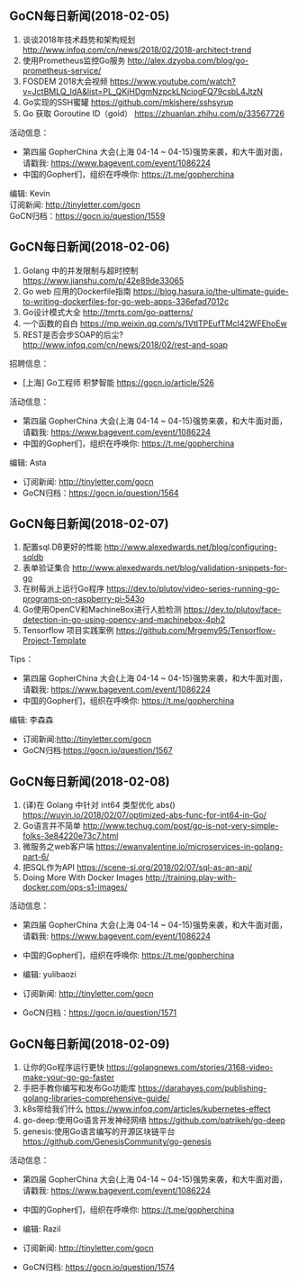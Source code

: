 ## GoCN每日新闻(2018-02-05)

1. 谈谈2018年技术趋势和架构规划 http://www.infoq.com/cn/news/2018/02/2018-architect-trend
2. 使用Prometheus监控Go服务 http://alex.dzyoba.com/blog/go-prometheus-service/
3. FOSDEM 2018大会视频 https://www.youtube.com/watch?v=JctBMLQ_IdA&list=PL_QKjHDgmNzpckLNciogFQ79csbL4JtzN
4. Go实现的SSH蜜罐 https://github.com/mkishere/sshsyrup
5. Go 获取 Goroutine ID（goid） https://zhuanlan.zhihu.com/p/33567726

活动信息：
* 第四届 GopherChina 大会(上海 04-14 ~ 04-15)强势来袭，和大牛面对面，请戳我: https://www.bagevent.com/event/1086224
* 中国的Gopher们，组织在呼唤你: https://t.me/gopherchina

编辑: Kevin    
订阅新闻: http://tinyletter.com/gocn    
GoCN归档：https://gocn.io/question/1559    


## GoCN每日新闻(2018-02-06)

1. Golang 中的并发限制与超时控制 https://www.jianshu.com/p/42e89de33065
2. Go web 应用的Dockerfile指南 https://blog.hasura.io/the-ultimate-guide-to-writing-dockerfiles-for-go-web-apps-336efad7012c
3. Go设计模式大全 http://tmrts.com/go-patterns/
4. 一个函数的自白 https://mp.weixin.qq.com/s/1VtITPEufTMcI42WFEhoEw
5. REST是否会步SOAP的后尘? http://www.infoq.com/cn/news/2018/02/rest-and-soap

招聘信息：
* [上海] Go工程师 积梦智能 https://gocn.io/article/526

活动信息：
* 第四届 GopherChina 大会(上海 04-14 ~ 04-15)强势来袭，和大牛面对面，请戳我: https://www.bagevent.com/event/1086224
* 中国的Gopher们，组织在呼唤你: https://t.me/gopherchina

 编辑: Asta
* 订阅新闻: http://tinyletter.com/gocn    
* GoCN归档：https://gocn.io/question/1564  


## GoCN每日新闻(2018-02-07)

1. 配置sql.DB更好的性能 http://www.alexedwards.net/blog/configuring-sqldb
2. 表单验证集合 http://www.alexedwards.net/blog/validation-snippets-for-go
3. 在树莓派上运行Go程序 https://dev.to/plutov/video-series-running-go-programs-on-raspberry-pi-543o
4. Go使用OpenCV和MachineBox进行人脸检测 https://dev.to/plutov/face-detection-in-go-using-opencv-and-machinebox-4ph2
5. Tensorflow 项目实践案例 https://github.com/Mrgemy95/Tensorflow-Project-Template

Tips：
* 第四届 GopherChina 大会(上海 04-14 ~ 04-15)强势来袭，和大牛面对面，请戳我: https://www.bagevent.com/event/1086224
* 中国的Gopher们，组织在呼唤你: https://t.me/gopherchina

编辑: 李森森
* 订阅新闻:http://tinyletter.com/gocn
* GoCN归档:https://gocn.io/question/1567



## GoCN每日新闻(2018-02-08)

1. (译)在 Golang 中针对 int64 类型优化 abs()  https://wuyin.io/2018/02/07/optimized-abs-func-for-int64-in-Go/
2. Go语言并不简单 http://www.techug.com/post/go-is-not-very-simple-folks-3e84220e73c7.html
3. 微服务之web客户端 https://ewanvalentine.io/microservices-in-golang-part-6/
4. 把SQL作为API  https://scene-si.org/2018/02/07/sql-as-an-api/
5. Doing More With Docker Images http://training.play-with-docker.com/ops-s1-images/

活动信息：
* 第四届 GopherChina 大会(上海 04-14 ~ 04-15)强势来袭，和大牛面对面，请戳我: https://www.bagevent.com/event/1086224
* 中国的Gopher们，组织在呼唤你: https://t.me/gopherchina

* 编辑: yulibaozi
* 订阅新闻: http://tinyletter.com/gocn
* GoCN归档：https://gocn.io/question/1571

## GoCN每日新闻(2018-02-09)

1. 让你的Go程序运行更快 https://golangnews.com/stories/3168-video-make-your-go-go-faster
2. 手把手教你编写和发布Go功能库 https://darahayes.com/publishing-golang-libraries-comprehensive-guide/
3. k8s带给我们什么 https://www.infoq.com/articles/kubernetes-effect
4. go-deep:使用Go语言开发神经网络 https://github.com/patrikeh/go-deep
5. genesis:使用Go语言编写的开源区块链平台 https://github.com/GenesisCommunity/go-genesis

活动信息：
* 第四届 GopherChina 大会(上海 04-14 ~ 04-15)强势来袭，和大牛面对面，请戳我: https://www.bagevent.com/event/1086224
* 中国的Gopher们，组织在呼唤你: https://t.me/gopherchina

* 编辑: Razil
* 订阅新闻: http://tinyletter.com/gocn
* GoCN归档:  https://gocn.io/question/1574
